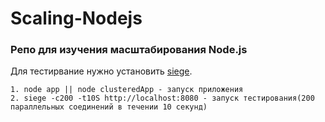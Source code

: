 # Scaling-Nodejs
### Репо для изучения масштабирования Node.js
Для тестирвание нужно установить [siege](https://www.joedog.org/siege-home/).
```
1. node app || node clusteredApp - запуск приложения
2. siege -c200 -t10S http://localhost:8080 - запуск тестирования(200 параллельных соединений в течении 10 секунд)
```
